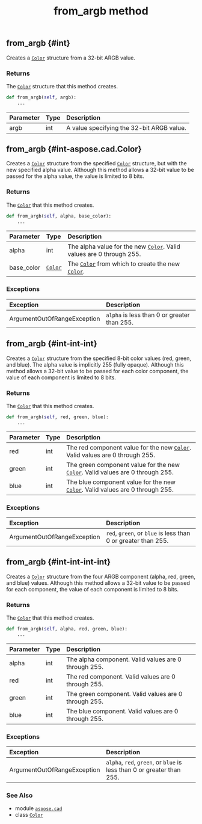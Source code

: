 ﻿---
title: from_argb method
second_title: Aspose.CAD for Python via .NET API References
description: 
type: docs
weight: 20
url: /aspose.cad/color/from_argb/
is_root: false
---

## from_argb {#int}

Creates a [`Color`](/cad/python-net/aspose.cad/color) structure from a 32-bit ARGB value.


### Returns 


The [`Color`](/cad/python-net/aspose.cad/color) structure that this method creates.


```python
def from_argb(self, argb):
    ...
```


| Parameter | Type | Description |
| :- | :- | :- |
| argb | int | A value specifying the 32-bit ARGB value. |


## from_argb {#int-aspose.cad.Color}

Creates a [`Color`](/cad/python-net/aspose.cad/color) structure from the specified [`Color`](/cad/python-net/aspose.cad/color) structure, but with the new specified alpha value. Although this method allows a 32-bit value to be passed for the alpha value, the value is limited to 8 bits.


### Returns 


The [`Color`](/cad/python-net/aspose.cad/color) that this method creates.


```python
def from_argb(self, alpha, base_color):
    ...
```


| Parameter | Type | Description |
| :- | :- | :- |
| alpha | int | The alpha value for the new [`Color`](/cad/python-net/aspose.cad/color). Valid values are 0 through 255. |
| base_color | [`Color`](/cad/python-net/aspose.cad/color) | The [`Color`](/cad/python-net/aspose.cad/color) from which to create the new [`Color`](/cad/python-net/aspose.cad/color). |
### Exceptions
| Exception | Description |
| :- | :- |
| ArgumentOutOfRangeException | `alpha` is less than 0 or greater than 255. |




## from_argb {#int-int-int}

Creates a [`Color`](/cad/python-net/aspose.cad/color) structure from the specified 8-bit color values (red, green, and blue). The alpha value is implicitly 255 (fully opaque). Although this method allows a 32-bit value to be passed for each color component, the value of each component is limited to 8 bits.


### Returns 


The [`Color`](/cad/python-net/aspose.cad/color) that this method creates.


```python
def from_argb(self, red, green, blue):
    ...
```


| Parameter | Type | Description |
| :- | :- | :- |
| red | int | The red component value for the new [`Color`](/cad/python-net/aspose.cad/color). Valid values are 0 through 255. |
| green | int | The green component value for the new [`Color`](/cad/python-net/aspose.cad/color). Valid values are 0 through 255. |
| blue | int | The blue component value for the new [`Color`](/cad/python-net/aspose.cad/color). Valid values are 0 through 255. |
### Exceptions
| Exception | Description |
| :- | :- |
| ArgumentOutOfRangeException | `red`, `green`, or `blue` is less than 0 or greater than 255. |




## from_argb {#int-int-int-int}

Creates a [`Color`](/cad/python-net/aspose.cad/color) structure from the four ARGB component (alpha, red, green, and blue) values. Although this method allows a 32-bit value to be passed for each component, the value of each component is limited to 8 bits.


### Returns 


The [`Color`](/cad/python-net/aspose.cad/color) that this method creates.


```python
def from_argb(self, alpha, red, green, blue):
    ...
```


| Parameter | Type | Description |
| :- | :- | :- |
| alpha | int | The alpha component. Valid values are 0 through 255. |
| red | int | The red component. Valid values are 0 through 255. |
| green | int | The green component. Valid values are 0 through 255. |
| blue | int | The blue component. Valid values are 0 through 255. |
### Exceptions
| Exception | Description |
| :- | :- |
| ArgumentOutOfRangeException | `alpha`, `red`, `green`, or `blue` is less than 0 or greater than 255. |





### See Also
* module [`aspose.cad`](../../)
* class [`Color`](/cad/python-net/aspose.cad/color)

